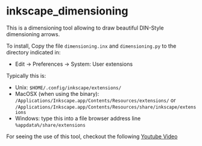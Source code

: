 # inkscape_dimensioning
This is a dimensioning tool allowing to draw beautiful DIN-Style dimensioning arrows.

To install, Copy the file `dimensioning.inx` and `dimensioning.py` to  the directory indicated in:
 - Edit -> Preferences -> System: User extensions

 Typically this is:
- Unix: `$HOME/.config/inkscape/extensions/`
- MacOSX (when using the binary): `/Applications/Inkscape.app/Contents/Resources/extensions/` or `/Applications/Inkscape.app/Contents/Resources/share/inkscape/extensions`
- Windows: type this into a file browser address line `%appdata%/share/extensions`

For seeing the use of this tool, checkout the following [Youtube Video](https://www.youtube.com/watch?v=yInlDGxhfyM "Video Tutorial for Inkscape with use of dimensionig tool")


